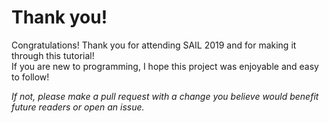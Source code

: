 # Thank you!
<p>
Congratulations! Thank you for attending SAIL 2019 and for making it through this tutorial!
<br>If you are new to programming, I hope this project was enjoyable and easy to follow!
</p>

<p>
<i>
If not, please make a pull request with a change you believe would benefit future readers or
open an issue.
</i>
</p>
